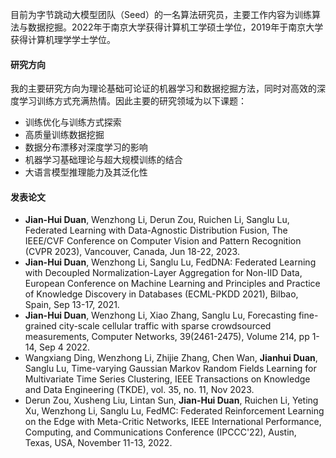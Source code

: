 目前为字节跳动大模型团队（Seed）的一名算法研究员，主要工作内容为训练算法与数据挖掘。2022年于南京大学获得计算机工学硕士学位，2019年于南京大学获得计算机理学学士学位。

#### 研究方向
我的主要研究方向为理论基础可论证的机器学习和数据挖掘方法，同时对高效的深度学习训练方式充满热情。因此主要的研究领域为以下课题：
- 训练优化与训练方式探索
- 高质量训练数据挖掘
- 数据分布漂移对深度学习的影响
- 机器学习基础理论与超大规模训练的结合
- 大语言模型推理能力及其泛化性

#### 发表论文
- **Jian-Hui Duan**, Wenzhong Li, Derun Zou, Ruichen Li, Sanglu Lu, Federated Learning with Data-Agnostic Distribution Fusion, The IEEE/CVF Conference on Computer Vision and Pattern Recognition (CVPR 2023), Vancouver, Canada, Jun 18-22, 2023.
- **Jian-Hui Duan**, Wenzhong Li, Sanglu Lu, FedDNA: Federated Learning with Decoupled Normalization-Layer Aggregation for Non-IID Data, European Conference on Machine Learning and Principles and Practice of Knowledge Discovery in Databases (ECML-PKDD 2021), Bilbao, Spain, Sep 13-17, 2021.
- **Jian-Hui Duan**, Wenzhong Li, Xiao Zhang, Sanglu Lu, Forecasting fine-grained city-scale cellular traffic with sparse crowdsourced measurements, Computer Networks, 39(2461-2475), Volume 214, pp 1-14, Sep 4 2022.
- Wangxiang Ding, Wenzhong Li, Zhijie Zhang, Chen Wan, **Jianhui Duan**, Sanglu Lu, Time-varying Gaussian Markov Random Fields Learning for Multivariate Time Series Clustering, IEEE Transactions on Knowledge and Data Engineering (TKDE), vol. 35, no. 11, Nov 2023.
- Derun Zou, Xusheng Liu, Lintan Sun, **Jian-Hui Duan**, Ruichen Li, Yeting Xu, Wenzhong Li, Sanglu Lu, FedMC: Federated Reinforcement Learning on the Edge with Meta-Critic Networks, IEEE International Performance, Computing, and Communications Conference (IPCCC'22), Austin, Texas, USA, November 11-13, 2022.
